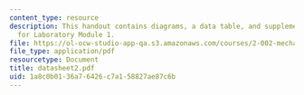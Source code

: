 ```yaml
---
content_type: resource
description: This handout contains diagrams, a data table, and supplementary notes
  for Laboratory Module 1.
file: https://ol-ocw-studio-app-qa.s3.amazonaws.com/courses/2-002-mechanics-and-materials-ii-spring-2004/1a8c0b0136a76426c7a158827ae87c6b_datasheet2.pdf
file_type: application/pdf
resourcetype: Document
title: datasheet2.pdf
uid: 1a8c0b01-36a7-6426-c7a1-58827ae87c6b
---
```

